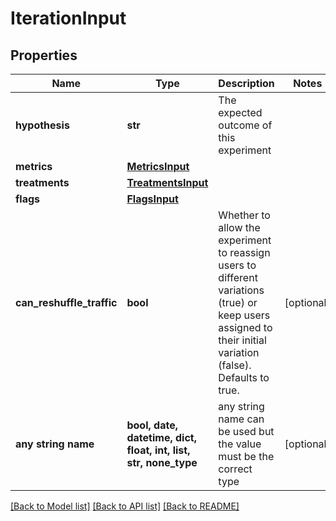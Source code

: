 # IterationInput


## Properties
Name | Type | Description | Notes
------------ | ------------- | ------------- | -------------
**hypothesis** | **str** | The expected outcome of this experiment | 
**metrics** | [**MetricsInput**](MetricsInput.md) |  | 
**treatments** | [**TreatmentsInput**](TreatmentsInput.md) |  | 
**flags** | [**FlagsInput**](FlagsInput.md) |  | 
**can_reshuffle_traffic** | **bool** | Whether to allow the experiment to reassign users to different variations (true) or keep users assigned to their initial variation (false). Defaults to true. | [optional] 
**any string name** | **bool, date, datetime, dict, float, int, list, str, none_type** | any string name can be used but the value must be the correct type | [optional]

[[Back to Model list]](../README.md#documentation-for-models) [[Back to API list]](../README.md#documentation-for-api-endpoints) [[Back to README]](../README.md)



